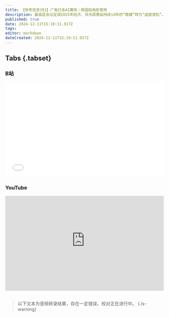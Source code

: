 ```yaml
---
title: 【参考信息391】广电打击AI魔改；韩国拍电影管用
description: 最高层会议定调2025年经济，货币政策由持续14年的“稳健”转为“适度宽松”。浙大共享与发展研究院院长李实估算，未达到中等收入标准的低收入人群约有9亿。广电总局网络视听司发布《管理提示( AI魔改)》，从央媒媒到地方媒体集火攻击。老论调说“韩国电影那么敢拍，对社会有帮助吗？”这次尹锡悦戒严，《首尔之春》给了个答案。年轻观众不爱去电影院看电影，成为中国电影一大难题。关注山西女硕士出走被“收留”事件。
published: true
date: 2024-12-11T15:19:11.917Z
tags: 
editor: markdown
dateCreated: 2024-12-11T15:19:11.917Z
---
```


## Tabs {.tabset}
### B站
<div style="position: relative; padding: 30% 45%;">
<iframe style="position: absolute; width: 100%; height: 100%; left: 0; top: 0;" src="//player.bilibili.com/player.html?&bvid=BV1FtqUYzEqp&page=1&as_wide=1&high_quality=1&danmaku=1&autoplay=0" scrolling="no" border="0" frameborder="no" framespacing="0" allowfullscreen="true"></iframe>
</div>

### YouTube
<div style="position: relative; padding: 30% 45%;">
<iframe style="position: absolute; top: 0; left: 0; width: 100%; height: 100%;" src="https://www.youtube-nocookie.com/embed/YouTubeVID" title="YouTube video player" frameborder="0" allow="accelerometer; autoplay; clipboard-write; encrypted-media; gyroscope; picture-in-picture" allowfullscreen></iframe>
</div>

## 

> 以下文本为音频转录结果，存在一定错误，校对正在进行中。
{.is-warning}

